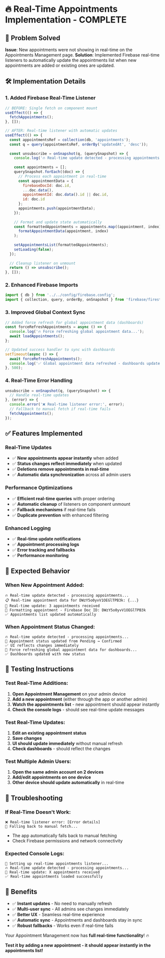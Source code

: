 # 🔥 Real-Time Appointments Implementation - COMPLETE

## 🎯 **Problem Solved**
**Issue**: New appointments were not showing in real-time on the Appointments Management page.
**Solution**: Implemented Firebase real-time listeners to automatically update the appointments list when new appointments are added or existing ones are updated.

## 🛠️ **Implementation Details**

### **1. Added Firebase Real-Time Listener**
```javascript
// BEFORE: Single fetch on component mount
useEffect(() => {
  fetchAppointments();
}, []);

// AFTER: Real-time listener with automatic updates
useEffect(() => {
  const appointmentsRef = collection(db, 'appointments');
  const q = query(appointmentsRef, orderBy('updatedAt', 'desc'));
  
  const unsubscribe = onSnapshot(q, (querySnapshot) => {
    console.log('🔥 Real-time update detected - processing appointments...');
    
    const appointments = [];
    querySnapshot.forEach((doc) => {
      // Process each appointment in real-time
      const appointmentData = {
        firebaseDocId: doc.id,
        ...doc.data(),
        appointmentId: doc.data().id || doc.id,
        id: doc.id
      };
      appointments.push(appointmentData);
    });
    
    // Format and update state automatically
    const formattedAppointments = appointments.map((appointment, index) => 
      formatAppointmentData(appointment, index)
    );
    
    setAppointmentsList(formattedAppointments);
    setLoading(false);
  });
  
  // Cleanup listener on unmount
  return () => unsubscribe();
}, []);
```

### **2. Enhanced Firebase Imports**
```javascript
import { db } from '../../config/firebase.config';
import { collection, query, orderBy, onSnapshot } from 'firebase/firestore';
```

### **3. Improved Global Context Sync**
```javascript
// Added force refresh for global appointment data (dashboards)
const forceRefreshAppointments = async () => {
  console.log('🔥 Force refreshing global appointment data...');
  await loadAppointments();
};

// Updated success handler to sync with dashboards
setTimeout(async () => {
  await forceRefreshAppointments();
  console.log('✅ Global appointment data refreshed - dashboards updated');
}, 500);
```

### **4. Real-Time Error Handling**
```javascript
unsubscribe = onSnapshot(q, (querySnapshot) => {
  // Handle real-time updates
}, (error) => {
  console.error('❌ Real-time listener error:', error);
  // Fallback to manual fetch if real-time fails
  fetchAppointments();
});
```

## ✅ **Features Implemented**

### **Real-Time Updates**
- ✅ **New appointments appear instantly** when added
- ✅ **Status changes reflect immediately** when updated
- ✅ **Deletions remove appointments in real-time**
- ✅ **Automatic data synchronization** across all admin users

### **Performance Optimizations**
- ✅ **Efficient real-time queries** with proper ordering
- ✅ **Automatic cleanup** of listeners on component unmount
- ✅ **Fallback mechanisms** if real-time fails
- ✅ **Duplicate prevention** with enhanced filtering

### **Enhanced Logging**
- ✅ **Real-time update notifications**
- ✅ **Appointment processing logs**
- ✅ **Error tracking and fallbacks**
- ✅ **Performance monitoring**

## 🎯 **Expected Behavior**

### **When New Appointment Added:**
```
🔥 Real-time update detected - processing appointments...
📋 Real-time appointment data for DWzY5o0yvV1OEGlTPB3k: {...}
🔄 Real-time update: 3 appointments received
📝 Formatting appointment - Firebase Doc ID: DWzY5o0yvV1OEGlTPB3k
✅ Appointments list updated automatically
```

### **When Appointment Status Changed:**
```
🔥 Real-time update detected - processing appointments...
📝 Appointment status updated from Pending → Confirmed
✅ UI reflects changes immediately
🔄 Force refreshing global appointment data for dashboards...
✅ Dashboards updated with new status
```

## 🧪 **Testing Instructions**

### **Test Real-Time Additions:**
1. **Open Appointment Management** on your admin device
2. **Add a new appointment** (either through the app or another admin)
3. **Watch the appointments list** - new appointment should appear instantly
4. **Check the console logs** - should see real-time update messages

### **Test Real-Time Updates:**
1. **Edit an existing appointment status**
2. **Save changes**
3. **UI should update immediately** without manual refresh
4. **Check dashboards** - should reflect the changes

### **Test Multiple Admin Users:**
1. **Open the same admin account on 2 devices**
2. **Add/edit appointments on one device**
3. **Other device should update automatically** in real-time

## 🔧 **Troubleshooting**

### **If Real-Time Doesn't Work:**
```
❌ Real-time listener error: [Error details]
🔄 Falling back to manual fetch...
```
- The app automatically falls back to manual fetching
- Check Firebase permissions and network connectivity

### **Expected Console Logs:**
```
🔄 Setting up real-time appointments listener...
🔥 Real-time update detected - processing appointments...
🔄 Real-time update: X appointments received
✅ Real-time appointments loaded successfully
```

## 🚀 **Benefits**

- ✅ **Instant updates** - No need to manually refresh
- ✅ **Multi-user sync** - All admins see changes immediately  
- ✅ **Better UX** - Seamless real-time experience
- ✅ **Automatic sync** - Appointments and dashboards stay in sync
- ✅ **Robust fallbacks** - Works even if real-time fails

Your Appointment Management now has **full real-time functionality**! 🔥

**Test it by adding a new appointment - it should appear instantly in the appointments list!**